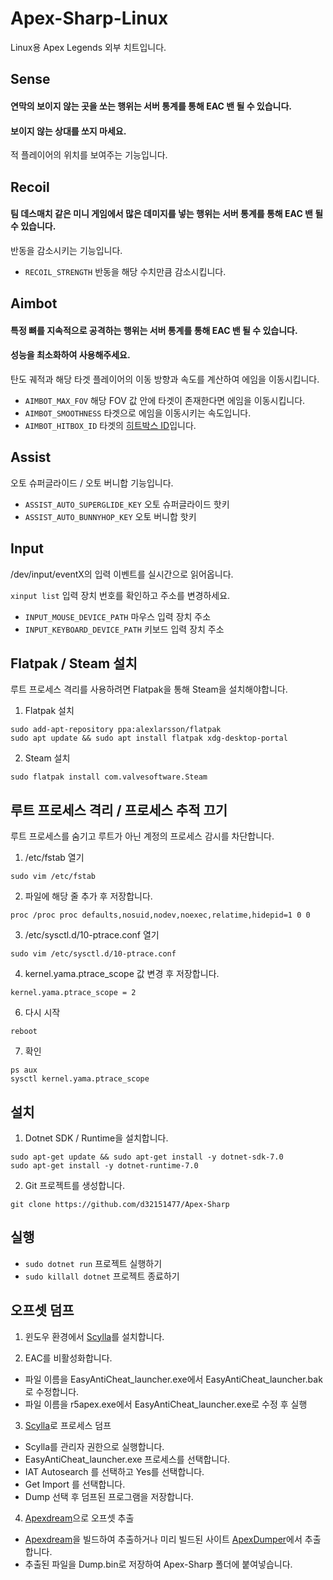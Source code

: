 # Apex-Sharp-Linux
Linux용 Apex Legends 외부 치트입니다.

## Sense
#### 연막의 보이지 않는 곳을 쏘는 행위는 서버 통계를 통해 EAC 밴 될 수 있습니다.
#### 보이지 않는 상대를 쏘지 마세요.
적 플레이어의 위치를 보여주는 기능입니다.

## Recoil
#### 팀 데스매치 같은 미니 게임에서 많은 데미지를 넣는 행위는 서버 통계를 통해 EAC 밴 될 수 있습니다.
반동을 감소시키는 기능입니다.

- ```RECOIL_STRENGTH``` 반동을 해당 수치만큼 감소시킵니다.

## Aimbot
#### 특정 뼈를 지속적으로 공격하는 행위는 서버 통계를 통해 EAC 밴 될 수 있습니다.
#### 성능을 최소화하여 사용해주세요.
탄도 궤적과 해당 타겟 플레이어의 이동 방향과 속도를 계산하여 에임을 이동시킵니다.

- ```AIMBOT_MAX_FOV``` 해당 FOV 값 안에 타겟이 존재한다면 에임을 이동시킵니다.
- ```AIMBOT_SMOOTHNESS``` 타겟으로 에임을 이동시키는 속도입니다.
- ```AIMBOT_HITBOX_ID``` 타겟의 [히트박스 ID]입니다. 

[히트박스 ID]: https://www.unknowncheats.me/wiki/Apex_Legends_Bones_and_Hitboxes

## Assist
오토 슈퍼글라이드 / 오토 버니합 기능입니다.

- ```ASSIST_AUTO_SUPERGLIDE_KEY``` 오토 슈퍼글라이드 핫키
- ```ASSIST_AUTO_BUNNYHOP_KEY``` 오토 버니합 핫키

## Input
/dev/input/eventX의 입력 이벤트를 실시간으로 읽어옵니다.

``` xinput list ``` 입력 장치 번호를 확인하고 주소를 변경하세요.

- ```INPUT_MOUSE_DEVICE_PATH``` 마우스 입력 장치 주소
- ```INPUT_KEYBOARD_DEVICE_PATH``` 키보드 입력 장치 주소

## Flatpak / Steam 설치
루트 프로세스 격리를 사용하려면 Flatpak을 통해 Steam을 설치해야합니다.

1. Flatpak 설치
   
```console
sudo add-apt-repository ppa:alexlarsson/flatpak
sudo apt update && sudo apt install flatpak xdg-desktop-portal
```

2. Steam 설치
   
```console
sudo flatpak install com.valvesoftware.Steam
```

## 루트 프로세스 격리 / 프로세스 추적 끄기
루트 프로세스를 숨기고 루트가 아닌 계정의 프로세스 감시를 차단합니다.

1. /etc/fstab 열기

```console
sudo vim /etc/fstab
```

2. 파일에 해당 줄 추가 후 저장합니다.

```console 
proc /proc proc defaults,nosuid,nodev,noexec,relatime,hidepid=1 0 0
```

3. /etc/sysctl.d/10-ptrace.conf 열기

```console 
sudo vim /etc/sysctl.d/10-ptrace.conf
```

4. kernel.yama.ptrace_scope 값 변경 후 저장합니다.

```console
kernel.yama.ptrace_scope = 2
```

6. 다시 시작

``` reboot ```

7. 확인

```console
ps aux
sysctl kernel.yama.ptrace_scope
```

## 설치

1. Dotnet SDK / Runtime을 설치합니다.

```console
sudo apt-get update && sudo apt-get install -y dotnet-sdk-7.0
sudo apt-get install -y dotnet-runtime-7.0
```


2. Git 프로젝트를 생성합니다.

```console
git clone https://github.com/d32151477/Apex-Sharp
```

## 실행
- ```sudo dotnet run``` 프로젝트 실행하기
- ```sudo killall dotnet``` 프로젝트 종료하기

## 오프셋 덤프

1. 윈도우 환경에서 [Scylla]를 설치합니다. 

2. EAC를 비활성화합니다.

- 파일 이름을 EasyAntiCheat_launcher.exe에서 EasyAntiCheat_launcher.bak로 수정합니다.
- 파일 이름을 r5apex.exe에서 EasyAntiCheat_launcher.exe로 수정 후 실행

3. [Scylla]로 프로세스 덤프
   
- Scylla를 관리자 권한으로 실행합니다.
- EasyAntiCheat_launcher.exe 프로세스를 선택합니다.
- IAT Autosearch 를 선택하고 Yes를 선택합니다.
- Get Import 를 선택합니다.
- Dump 선택 후 덤프된 프로그램을 저장합니다.

4. [Apexdream]으로 오프셋 추출

- [Apexdream]을 빌드하여 추출하거나 미리 빌드된 사이트 [ApexDumper]에서 추출합니다.  
- 추출된 파일을 Dump.bin로 저장하여 Apex-Sharp 폴더에 붙여넣습니다.

[Apexdream]: https://github.com/CasualX/apexdream/tree/master/offsets
[ApexDumper]: https://casualhacks.net/apexdream/apexdumper.html
[Scylla]: https://github.com/scylladb/scylladb
